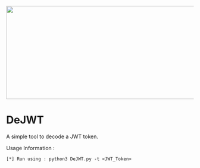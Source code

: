 <p align="center">
<img src="https://i.postimg.cc/25bJnpHz/De-JWT-banner-git.png" width="700px" height="250px">
</p>

# DeJWT
A simple tool to decode a JWT token.

  
Usage Information :

	[*] Run using : python3 DeJWT.py -t <JWT_Token>

